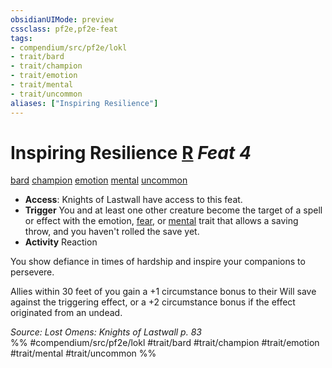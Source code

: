 ```yaml
---
obsidianUIMode: preview
cssclass: pf2e,pf2e-feat
tags:
- compendium/src/pf2e/lokl
- trait/bard
- trait/champion
- trait/emotion
- trait/mental
- trait/uncommon
aliases: ["Inspiring Resilience"]
---
```

# Inspiring Resilience  [R](rules/core-rulebook/chapter-9-playing-the-game.md#Actions "Reaction") *Feat 4*  
[bard](rules/traits/bard.md "Bard Class Trait")  [champion](rules/traits/champion.md "Champion Class Trait")  [emotion](rules/traits/emotion.md "Emotion Effect Trait")  [mental](rules/traits/mental.md "Mental Effect Trait")  [uncommon](rules/traits/uncommon.md "Uncommon Rarity Trait")  

- **Access**: Knights of Lastwall have access to this feat.
- **Trigger** You and at least one other creature become the target of a spell or effect with the emotion, [fear](rules/traits/fear.md "Fear Effect Trait"), or [mental](rules/traits/mental.md "Mental Effect Trait") trait that allows a saving throw, and you haven't rolled the save yet.
- **Activity** Reaction

You show defiance in times of hardship and inspire your companions to persevere.

Allies within 30 feet of you gain a +1 circumstance bonus to their Will save against the triggering effect, or a +2 circumstance bonus if the effect originated from an undead.

*Source: Lost Omens: Knights of Lastwall p. 83*  
%% #compendium/src/pf2e/lokl #trait/bard #trait/champion #trait/emotion #trait/mental #trait/uncommon %%